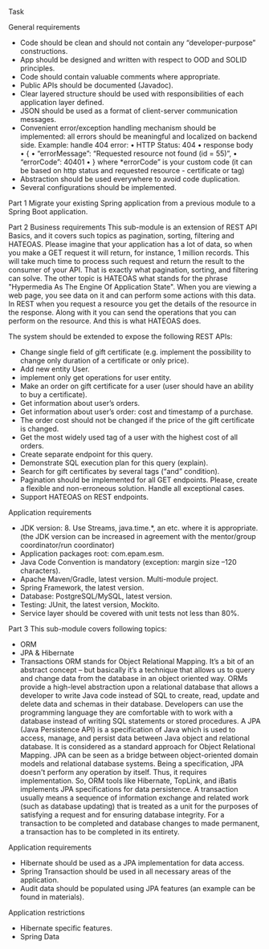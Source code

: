 Task

General requirements
- Code should be clean and should not contain any “developer-purpose” constructions.
- App should be designed and written with respect to OOD and SOLID principles.
- Code should contain valuable comments where appropriate.
- Public APIs should be documented (Javadoc).
- Clear layered structure should be used with responsibilities of each application layer defined.
- JSON should be used as a format of client-server communication messages.
- Convenient error/exception handling mechanism should be implemented: all errors should be meaningful and localized on backend side.
Example: handle 404 error:
 • HTTP Status: 404
 • response body    
 • {
 • “errorMessage”: “Requested resource not found (id = 55)”,
 • “errorCode”: 40401
 • }
where *errorCode” is your custom code (it can be based on http status and requested resource - certificate or tag)
- Abstraction should be used everywhere to avoid code duplication.
- Several configurations should be implemented.

Part 1
Migrate your existing Spring application from a previous module to a Spring Boot application.

Part 2
Business requirements
This sub-module is an extension of REST API Basics, and it covers such topics as pagination, sorting, filtering and HATEOAS. Please imagine that your application has a lot of data, so when you make a GET request it will return, for instance, 1 million records. This will take much time to process such request and return the result to the consumer of your API. That is exactly what pagination, sorting, and filtering can solve. The other topic is HATEOAS what stands for the phrase "Hypermedia As The Engine Of Application State". When you are viewing a web page, you see data on it and can perform some actions with this data. In REST when you request a resource you get the details of the resource in the response. Along with it you can send the operations that you can perform on the resource. And this is what HATEOAS does.

The system should be extended to expose the following REST APIs:

- Change single field of gift certificate (e.g. implement the possibility to change only duration of a certificate or only price).
- Add new entity User.
- implement only get operations for user entity.
- Make an order on gift certificate for a user (user should have an ability to buy a certificate).
- Get information about user’s orders.
- Get information about user’s order: cost and timestamp of a purchase.
- The order cost should not be changed if the price of the gift certificate is changed.
- Get the most widely used tag of a user with the highest cost of all orders.
- Create separate endpoint for this query.
- Demonstrate SQL execution plan for this query (explain).
- Search for gift certificates by several tags (“and” condition).
- Pagination should be implemented for all GET endpoints. Please, create a flexible and non-erroneous solution. Handle all exceptional cases.
- Support HATEOAS on REST endpoints.

Application requirements
- JDK version: 8. Use Streams, java.time.*, an etc. where it is appropriate. (the JDK version can be increased in agreement with the mentor/group coordinator/run coordinator)
- Application packages root: com.epam.esm.
- Java Code Convention is mandatory (exception: margin size –120 characters).
- Apache Maven/Gradle, latest version. Multi-module project.
- Spring Framework, the latest version.
- Database: PostgreSQL/MySQL, latest version.
- Testing: JUnit, the latest version, Mockito.
- Service layer should be covered with unit tests not less than 80%.

Part 3
This sub-module covers following topics:

- ORM
- JPA & Hibernate
- Transactions ORM stands for Object Relational Mapping. It’s a bit of an abstract concept – but basically it’s a technique that allows us to query and change data from the database in an object oriented way. ORMs provide a high-level abstraction upon a relational database that allows a developer to write Java code instead of SQL to create, read, update and delete data and schemas in their database. Developers can use the programming language they are comfortable with to work with a database instead of writing SQL statements or stored procedures. A JPA (Java Persistence API) is a specification of Java which is used to access, manage, and persist data between Java object and relational database. It is considered as a standard approach for Object Relational Mapping. JPA can be seen as a bridge between object-oriented domain models and relational database systems. Being a specification, JPA doesn't perform any operation by itself. Thus, it requires implementation. So, ORM tools like Hibernate, TopLink, and iBatis implements JPA specifications for data persistence. A transaction usually means a sequence of information exchange and related work (such as database updating) that is treated as a unit for the purposes of satisfying a request and for ensuring database integrity. For a transaction to be completed and database changes to made permanent, a transaction has to be completed in its entirety.

Application requirements
- Hibernate should be used as a JPA implementation for data access.
- Spring Transaction should be used in all necessary areas of the application.
- Audit data should be populated using JPA features (an example can be found in materials).

Application restrictions
- Hibernate specific features.
- Spring Data